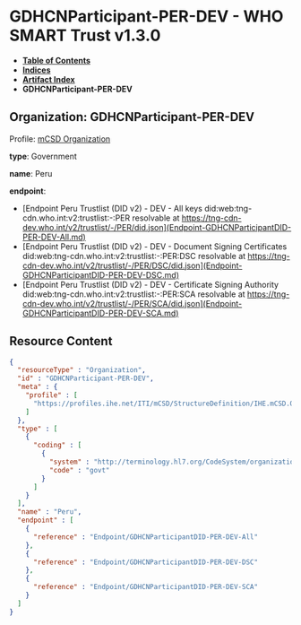 # GDHCNParticipant-PER-DEV - WHO SMART Trust v1.3.0

* [**Table of Contents**](toc.md)
* [**Indices**](indices.md)
* [**Artifact Index**](artifacts.md)
* **GDHCNParticipant-PER-DEV**

## Organization: GDHCNParticipant-PER-DEV

Profile: [mCSD Organization](https://profiles.ihe.net/ITI/mCSD/4.0.0/StructureDefinition-IHE.mCSD.Organization.html)

**type**: Government

**name**: Peru

**endpoint**: 

* [Endpoint Peru Trustlist (DID v2) - DEV - All keys did:web:tng-cdn.who.int:v2:trustlist:-:PER resolvable at https://tng-cdn-dev.who.int/v2/trustlist/-/PER/did.json](Endpoint-GDHCNParticipantDID-PER-DEV-All.md)
* [Endpoint Peru Trustlist (DID v2) - DEV - Document Signing Certificates did:web:tng-cdn.who.int:v2:trustlist:-:PER:DSC resolvable at https://tng-cdn-dev.who.int/v2/trustlist/-/PER/DSC/did.json](Endpoint-GDHCNParticipantDID-PER-DEV-DSC.md)
* [Endpoint Peru Trustlist (DID v2) - DEV - Certificate Signing Authority did:web:tng-cdn.who.int:v2:trustlist:-:PER:SCA resolvable at https://tng-cdn-dev.who.int/v2/trustlist/-/PER/SCA/did.json](Endpoint-GDHCNParticipantDID-PER-DEV-SCA.md)



## Resource Content

```json
{
  "resourceType" : "Organization",
  "id" : "GDHCNParticipant-PER-DEV",
  "meta" : {
    "profile" : [
      "https://profiles.ihe.net/ITI/mCSD/StructureDefinition/IHE.mCSD.Organization"
    ]
  },
  "type" : [
    {
      "coding" : [
        {
          "system" : "http://terminology.hl7.org/CodeSystem/organization-type",
          "code" : "govt"
        }
      ]
    }
  ],
  "name" : "Peru",
  "endpoint" : [
    {
      "reference" : "Endpoint/GDHCNParticipantDID-PER-DEV-All"
    },
    {
      "reference" : "Endpoint/GDHCNParticipantDID-PER-DEV-DSC"
    },
    {
      "reference" : "Endpoint/GDHCNParticipantDID-PER-DEV-SCA"
    }
  ]
}

```
